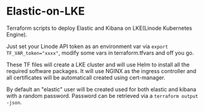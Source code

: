 # Elastic-on-LKE
Terraform scripts to deploy Elastic and Kibana on LKE(Linode Kubernetes Engine). 

Just set your Linode API token as an environment var via ```export TF_VAR_token="xxxx"```, modify some vars in terraform.tfvars  and off you go.

These TF files will create a LKE cluster and will use Helm to install all the required software packages. It will use NGINX as the ingress controller and all certificates will be automaticall created using cert-manager.

By default an "elastic" user will be created used for both elastic and kibana with a random password. Password can be retrieved via a ```terraform output -json```.
